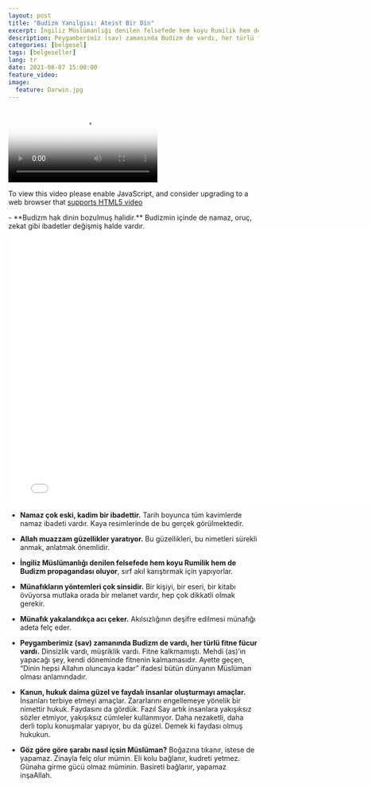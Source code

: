 ```yaml
---
layout: post
title: "Budizm Yanılgısı: Ateist Bir Din"
excerpt: İngiliz Müslümanlığı denilen felsefede hem koyu Rumilik hem de Budizm propagandası oluyor, sırf akıl karıştırmak için yapıyorlar.
description: Peygamberimiz (sav) zamanında Budizm de vardı, her türlü fitne fücur vardı. Dinsizlik vardı, müşriklik vardı. Fitne kalkmamıştı. Mehdi (as)’ın yapacağı şey, kendi döneminde fitnenin kalmamasıdır. Ayette geçen, “Dinin hepsi Allahın oluncaya kadar” ifadesi bütün dünyanın Müslüman olması anlamındadır. 
categories: [belgesel]
tags: [belgeseller]
lang: tr
date: 2021-06-07 15:00:00
feature_video: 
image:
  feature: Darwin.jpg
---
```


<!-- unpkg : use the latest version of Video.js -->
<link href="https://unpkg.com/video.js/dist/video-js.min.css" rel="stylesheet">
<script src="https://unpkg.com/video.js/dist/video.min.js"></script>

<video
    id="my-player"
    class="video-js"
    controls
    preload="auto"
    poster="//vjs.zencdn.net/v/oceans.png"
    data-setup='{}'>
  <source src="//e.pcloud.link/publink/show?code=XZhRfVZt35SPnr9tzj2tvGr7IAyJ5Hu480V" type="video/mp4"></source>
  <source src="//vjs.zencdn.net/v/oceans.webm" type="video/webm"></source>
  <source src="//vjs.zencdn.net/v/oceans.ogv" type="video/ogg"></source>
  <p class="vjs-no-js">
    To view this video please enable JavaScript, and consider upgrading to a
    web browser that
    <a href="https://videojs.com/html5-video-support/" target="_blank">
      supports HTML5 video
    </a>
  </p>
</video>
- **Budizm hak dinin bozulmuş halidir.** Budizmin içinde de namaz, oruç, zekat gibi ibadetler değişmiş halde vardır.

<div class="responsive-wrap">
<iframe src="//e.pcloud.link/publink/show?code=XZhRfVZt35SPnr9tzj2tvGr7IAyJ5Hu480V" scrolling="no" frameborder="0"  width="780" height="550" allowfullscreen="true" webkitallowfullscreen="true" mozallowfullscreen="true"></iframe>
</div>

- **Namaz çok eski, kadim bir ibadettir.** Tarih boyunca tüm kavimlerde namaz ibadeti vardır. Kaya resimlerinde de bu gerçek görülmektedir.

- **Allah muazzam güzellikler yaratıyor.** Bu güzellikleri, bu nimetleri sürekli anmak, anlatmak önemlidir.

- **İngiliz Müslümanlığı denilen felsefede hem koyu Rumilik hem de Budizm propagandası oluyor**, sırf akıl karıştırmak için yapıyorlar.

- **Münafıkların yöntemleri çok sinsidir.** Bir kişiyi, bir eseri, bir kitabı övüyorsa mutlaka orada bir melanet vardır, hep çok dikkatli olmak gerekir.

- **Münafık yakalandıkça acı çeker.** Akılsızlığının deşifre edilmesi münafığı adeta felç eder.

- **Peygamberimiz (sav) zamanında Budizm de vardı, her türlü fitne fücur vardı.** Dinsizlik vardı, müşriklik vardı. Fitne kalkmamıştı. Mehdi (as)’ın yapacağı şey, kendi döneminde fitnenin kalmamasıdır. Ayette geçen, “Dinin hepsi Allahın oluncaya kadar” ifadesi bütün dünyanın Müslüman olması anlamındadır.

- **Kanun, hukuk daima güzel ve faydalı insanlar oluşturmayı amaçlar.** İnsanları terbiye etmeyi amaçlar. Zararlarını engellemeye yönelik bir nimettir hukuk. Faydasını da gördük. Fazıl Say artık insanlara yakışıksız sözler etmiyor, yakışıksız cümleler kullanmıyor. Daha nezaketli, daha derli toplu konuşmalar yapıyor, bu da güzel. Demek ki faydası olmuş hukukun.

- **Göz göre göre şarabı nasıl içsin Müslüman?** Boğazına tıkanır, istese de yapamaz. Zinayla felç olur mümin. Eli kolu bağlanır, kudreti yetmez. Günaha girme gücü olmaz müminin. Basireti bağlanır, yapamaz inşaAllah.


